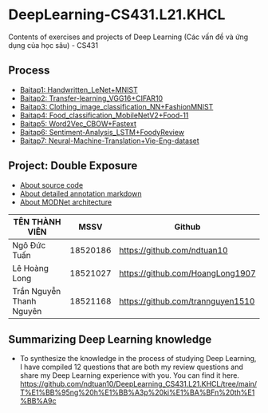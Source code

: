 # DeepLearning-CS431.L21.KHCL

Contents of exercises and projects of Deep Learning (Các vấn đề và ứng dụng của học sâu) - CS431

 ## Process
- [Baitap1: Handwritten_LeNet+MNIST](https://github.com/ndtuan10/DeepLearning_CS431.L21.KHCL/tree/main/BaiTap/BaiTap1_CNN_Handwritten)
- [Baitap2: Transfer-learning_VGG16+CIFAR10](https://github.com/ndtuan10/DeepLearning_CS431.L21.KHCL/tree/main/BaiTap/BaiTap2_Transfer-learning_VGG16%2BCIFAR10)
- [Baitap3: Clothing_image_classification_NN+FashionMNIST](https://github.com/ndtuan10/DeepLearning_CS431.L21.KHCL/tree/main/BaiTap/BaiTap3_NeuralNetwork_FashionMNIST)
- [Baitap4: Food_classification_MobileNetV2+Food-11](https://github.com/ndtuan10/DeepLearning_CS431.L21.KHCL/blob/main/BaiTap/BaiTap4_CNN_MobileNetV2%2BFood_11.ipynb)
- [Baitap5: Word2Vec_CBOW+Fastext](https://github.com/ndtuan10/DeepLearning_CS431.L21.KHCL/tree/main/BaiTap/BaiTap5_Word2Vec-With-Pretrained-Model)
- [Baitap6: Sentiment-Analysis_LSTM+FoodyReview](https://github.com/ndtuan10/DeepLearning_CS431.L21.KHCL/tree/main/BaiTap/BaiTap6_Sentiment-Analysis_LSTM%2BFoodyReview)
- [Baitap7: Neural-Machine-Translation+Vie-Eng-dataset](https://github.com/ndtuan10/DeepLearning_CS431.L21.KHCL/tree/main/BaiTap/BaiTap7_Neural_Machine_Translation%2BVie-Eng_dataset)

## Project: Double Exposure
- [About source code](https://github.com/ndtuan10/DoubleExposure)
- [About detailed annotation markdown](https://github.com/ndtuan10/DeepLearning_CS431.L21.KHCL/blob/main/DoAn/Double%20Exposure/project.md)
- [About MODNet architecture](https://github.com/ZHKKKe/MODNet)

TÊN THÀNH VIÊN |MSSV| Github |
--- | --- | ---
Ngô Đức Tuấn | 18520186 | https://github.com/ndtuan10
Lê Hoàng Long | 18521027 | https://github.com/HoangLong1907
Trần Nguyễn Thanh Nguyên | 18521168 | https://github.com/trannguyen1510

## Summarizing Deep Learning knowledge
- To synthesize the knowledge in the process of studying Deep Learning, I have compiled 12 questions that are both my review questions and share my Deep Learning experience with you. You can find it here.
https://github.com/ndtuan10/DeepLearning_CS431.L21.KHCL/tree/main/T%E1%BB%95ng%20h%E1%BB%A3p%20ki%E1%BA%BFn%20th%E1%BB%A9c
